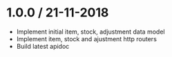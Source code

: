 # 1.0.0 / 21-11-2018
- Implement initial item, stock, adjustment data model
- Implement item, stock and ajustment http routers
- Build latest apidoc
